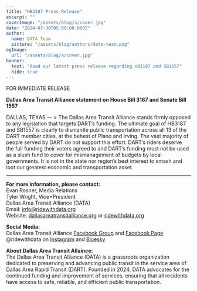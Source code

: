 ```yaml
---
title: "HB3187 Press Release"
excerpt: ""
coverImage: "/assets/blog/x/cover.jpg"
date: "2024-07-30T05:00:00.000Z"
author:
  name: DATA Team
  picture: "/assets/blog/authors/data-team.png"
ogImage:
  url: "/assets/blog/x/cover.jpg"
banner: 
  text: "Read our latest press release regarding HB3187 and SB1557"
  hide: true
---
```


FOR IMMEDIATE RELEASE

**Dallas Area Transit Alliance statement on House Bill 3187 and Senate Bill 1557**  

DALLAS, TEXAS — > The Dallas Area Transit Alliance stands firmly opposed to any legislation that targets DART’s funding. The ultimate goal of HB3187 and SB1557 is clearly to dismantle public transportation across all 13 of the DART member cities, at the behest of Plano and Irving. The vast majority of people served by DART do not support this effort. DART’s riders deserve the full funding their voters agreed to and DART’s funding must not be used as a slush fund to cover for mismanagement of budgets by local governments. It is not in the state nor region’s best interest to smash and loot our greatest economic and transportation asset.

---

**For more information, please contact:**  
Evan Rosner, Media Relations  
Tyler Wright, Vice=President  
Dallas Area Transit Alliance (DATA)  
Email: [info@ridewithdata.org](mailto:info@ridewithdata.org)  
Website: [dallasareatransitalliance.org](https://dallasareatransitalliance.org) or [ridewithdata.org](https://ridewithdata.org)  

**Social Media:**  
Dallas Area Transit Alliance [Facebook Group](https://www.facebook.com/groups/7092451177524504) and [Facebook Page](https://www.facebook.com/profile.php?id=61563559341185)  
@ridewithdata on [Instagram](https://instagram.com/ridewithdata) and [Bluesky](https://FIXTHISLINK.com/ridewithdata)  

**About Dallas Area Transit Allaince:**  
The Dallas Area Transit Alliance (DATA) is a grassroots organization dedicated to preserving and advancing public transit in the service area of Dallas Area Rapid Transit (DART). Founded in 2024, DATA advocates for the continued funding and improvement of services, ensuring that all residents have access to safe, reliable, and efficient public transportation.  
